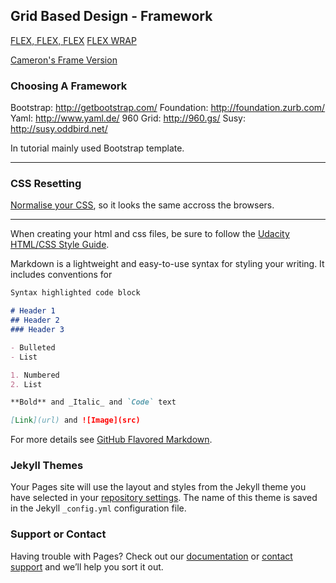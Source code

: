 ## Grid Based Design - Framework

[FLEX, FLEX, FLEX](https://developer.mozilla.org/en-US/docs/Web/CSS/flex)
[FLEX WRAP](https://developer.mozilla.org/en-US/docs/Web/CSS/flex-wrap)

[Cameron's Frame Version](https://www.udacity.com/api/nodes/2872198560/supplemental_media/frameworkzip/download?_ga=1.231106904.672083044.1467344711)

### Choosing A Framework

Bootstrap: http://getbootstrap.com/ 
Foundation: http://foundation.zurb.com/ 
Yaml: http://www.yaml.de/ 
960 Grid: http://960.gs/ 
Susy: http://susy.oddbird.net/ 

In tutorial mainly used Bootstrap template.

***

### CSS Resetting

[Normalise your CSS](https://github.com/necolas/normalize.css/), so it looks the same accross the browsers.

***

When creating your html and css files, be sure to follow the [Udacity HTML/CSS Style Guide](http://udacity.github.io/frontend-nanodegree-styleguide/).



Markdown is a lightweight and easy-to-use syntax for styling your writing. It includes conventions for

```markdown
Syntax highlighted code block

# Header 1
## Header 2
### Header 3

- Bulleted
- List

1. Numbered
2. List

**Bold** and _Italic_ and `Code` text

[Link](url) and ![Image](src)
```

For more details see [GitHub Flavored Markdown](https://guides.github.com/features/mastering-markdown/).

### Jekyll Themes

Your Pages site will use the layout and styles from the Jekyll theme you have selected in your [repository settings](https://github.com/LauraHesse/p2-notes/settings). The name of this theme is saved in the Jekyll `_config.yml` configuration file.

### Support or Contact

Having trouble with Pages? Check out our [documentation](https://help.github.com/categories/github-pages-basics/) or [contact support](https://github.com/contact) and we’ll help you sort it out.
